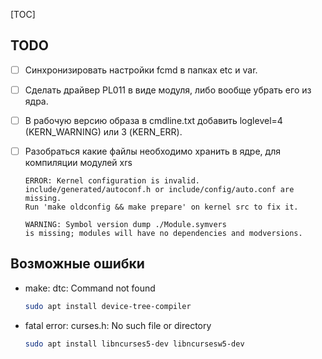 [TOC]

## TODO

- [ ] Синхронизировать настройки fcmd в папках etc и var.
- [ ] Сделать драйвер PL011 в виде модуля, либо вообще убрать его из ядра.
- [ ] В рабочую версию образа в cmdline.txt добавить loglevel=4 (KERN_WARNING) или 3 (KERN_ERR).
- [ ] Разобраться какие файлы необходимо хранить в ядре, для компиляции модулей xrs
    ```
    ERROR: Kernel configuration is invalid.
    include/generated/autoconf.h or include/config/auto.conf are missing.
    Run 'make oldconfig && make prepare' on kernel src to fix it.

    WARNING: Symbol version dump ./Module.symvers
    is missing; modules will have no dependencies and modversions.
    ```



## Возможные ошибки

- make: dtc: Command not found
  ```sh
  sudo apt install device-tree-compiler
  ```

- fatal error: curses.h: No such file or directory
  ```sh
  sudo apt install libncurses5-dev libncursesw5-dev
  ```